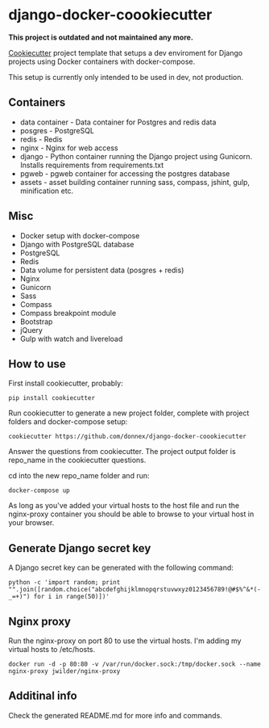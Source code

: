 # django-docker-coookiecutter

**This project is outdated and not maintained any more.**

[Cookiecutter](https://github.com/audreyr/cookiecutter) project template that setups a dev enviroment for Django projects using Docker containers with docker-compose.

This setup is currently only intended to be used in dev, not production.

## Containers

- data container - Data container for Postgres and redis data
- posgres - PostgreSQL
- redis - Redis
- nginx - Nginx for web access
- django - Python container running the Django project using Gunicorn. Installs requirements from requirements.txt
- pgweb - pgweb container for accessing the postgres database
- assets - asset building container running sass, compass, jshint, gulp, minification etc.

## Misc

- Docker setup with docker-compose
- Django with PostgreSQL database
- PostgreSQL
- Redis
- Data volume for persistent data (posgres + redis)
- Nginx
- Gunicorn
- Sass
- Compass
- Compass breakpoint module
- Bootstrap
- jQuery
- Gulp with watch and livereload

## How to use

First install cookiecutter, probably:

    pip install cookiecutter

Run cookiecutter to generate a new project folder, complete with project folders and docker-compose setup:

    cookiecutter https://github.com/donnex/django-docker-coookiecutter

Answer the questions from cookiecutter. The project output folder is repo_name in the cookiecutter questions.

cd into the new repo_name folder and run:

    docker-compose up

As long as you've added your virtual hosts to the host file and run the nginx-proxy container you should be able to browse to your virtual host in your browser.

## Generate Django secret key

A Django secret key can be generated with the following command:

    python -c 'import random; print "".join([random.choice("abcdefghijklmnopqrstuvwxyz0123456789!@#$%^&*(-_=+)") for i in range(50)])'

## Nginx proxy

Run the nginx-proxy on port 80 to use the virtual hosts. I'm adding my virtual hosts to /etc/hosts.

    docker run -d -p 80:80 -v /var/run/docker.sock:/tmp/docker.sock --name nginx-proxy jwilder/nginx-proxy

## Additinal info

Check the generated README.md for more info and commands.
